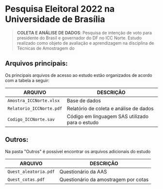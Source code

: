 # Pesquisa Eleitoral 2022 na Universidade de Brasília 
> **COLETA E ANÁLISE DE DADOS**: Pesquisa de intenção de voto para presidente do Brasil e governador do DF no ICC Norte. Estudo realizado como objeto de avaliação e aprendizagem na disciplina de Técnicas de Amostragem do 

## **Arquivos principais:**
Os principais arquivos de acesso ao estudo estão organizados de acordo com a tabela a seguir:

| ARQUIVO        | DESCRIÇÃO |
|----------------|-----------------------|
|`Amostra_ICCNorte.xlsx`  | Base de dados   |
|`Relatorio_ICCNorte.pdf`  |Relatório de coleta e análise de dados|
|`Codigo_ICCNorte.sav`|Código em linguagem SAS utilizado para o estudo|

## **Outros:**
Na pasta "Outros" é possível encontrar os arquivos adicionais do estudo

| ARQUIVO        | DESCRIÇÃO |
|----------------|-----------------------|
|`Quest_aleatoria.pdf`  | Questionário da AAS |
|`Quest_cotas.pdf`  | Questionário da amostragem por cotas |
